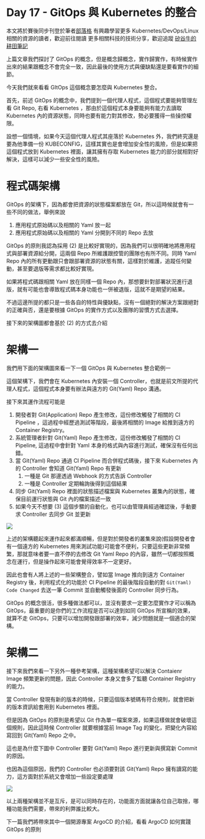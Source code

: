 Day 17 - GitOps 與 Kubernetes 的整合
===============================

本文將於賽後同步刊登於筆者[部落格](https://hwchiu.com/)
有興趣學習更多 Kubernetes/DevOps/Linux 相關的資源的讀者，歡迎前往閱讀
更多相關科技的技術分享，歡迎追蹤 [矽谷牛的耕田筆記](https://www.facebook.com/technologynoteniu)





上篇文章我們探討了 GitOps 的概念，但是概念歸概念，實作歸實作，有時候實作出來的結果跟概念不會完全一致，因此最後的使用方式與優缺點還是要看實作的細節。

今天我們就來看看 GItOps 這個概念要怎麼與 Kubernetes 整合。

首先，前述 GitOps 的概念中，我們提到一個代理人程式，這個程式要能夠管理左看 Git Repo, 右看 Kubernetes ，那由於這個程式本身要能夠有能力去讀取 Kubernetes 內的資源狀態，同時也要有能力對其修改，勢必要獲得一些操控權限。

設想一個情境，如果今天這個代理人程式其座落於 Kubernetes 外，我們終究還是要為他準備一份 KUBECONFIG，這樣其實也是會增加安全性的風險，但是如果把這個程式放到 Kubernetes 裡面，讓其擁有存取 Kubernetes 能力的部分就相對好解決，這樣可以減少一些安全性的風險。



# 程式碼架構

GitOps 的架構下，因為都會把資源的狀態檔案都放在 Git，所以這時候就會有一些不同的做法，舉例來說

1. 應用程式原始碼以及相關的 Yaml 放一起
2. 應用程式原始碼以及相關的 Yaml 分開到不同的 Repo 去放

GitOps 的原則我認為採用 (2) 是比較好實現的，因為我們可以很明確地將應用程式與部署資源給分開，這兩個 Repo 所維護跟控管的團隊也有所不同。同時 Yaml Repo 內的所有更動跟只會跟部署資源的狀態有關，這樣對於維護，追蹤任何變動，甚至要退版等需求都比較好實現。

如果將程式碼跟相關 Yaml 放在同樣一個 Repo 內，那想要針對部署狀況進行退版，就有可能也會導致程式碼本身功能也一併被退版，這就不是期望的結果。

不過這邊所提的都只是一些各自的特性與優缺點，沒有一個絕對的解決方案跟絕對的正確與否，還是要根據 GitOps 的實作方式以及團隊的習慣方式去選擇。

接下來的架構圖都會基於 (2) 的方式去介紹



# 架構一

我們用下面的架構圖來看一下一個 GitOps 與 Kubernetes 整合範例一

這個架構下，我們會在 Kubernetes 內安裝一個 Controller，也就是前文所提的代理人程式，這個程式本身要有辦法與遠方的 Git(Yaml) Repo 溝通。

接下來其運作流程可能是

1. 開發者對 Git(Application) Repo 產生修改，這份修改觸發了相關的 CI Pipeline ，這過程中經歷過測試等階段，最後將相關的 Image 給推到遠方的 Container Registry。
2. 系統管理者針對 Git(Yaml) Repo 產生修改，這份修改觸發了相關的 CI Pipeline, 這過程中會針對 Yaml 本身的格式與內容進行測試，確保沒有任何出錯。
3. 當 Git(Yaml) Repo 通過 CI Pipeline 而合併程式碼後，接下來 Kubernetes 內的 Controller 會知道 Git(Yaml) Repo 有更新
   1. 一種是 Git 那邊透過 Webhook 的方式告訴 Controller
   2. 一種是 Controller 定期輪詢後得到這個結果
4. 同步 Git(Yaml) Repo 裡面的狀態描述檔案與 Kubernetes 叢集內的狀態，確保目前運行狀態與 Git 內的檔案描述一致
5. 如果今天不想要 (3) 這個步驟的自動化，也可以由管理員經過確認後，手動要求 Controller 去同步 Git 並更新





![](https://i.imgur.com/KbYGBqd.jpg)

上述的架構聽起來運作起來都滿順暢，但是對於開發者的叢集來說(假設開發者會有一個遠方的 Kubernetes 用來測試功能)可能會不便利，只要這些更新非常頻繁，那就意味者要一直不停的去修改 Git Yaml Repo 的內容，雖然一切都按照概念在運行，但是操作起來可能會覺得效率不一定更好。

因此也會有人將上述的一些架構整合，譬如當 Image 推向到遠方 Container Registry 後，利用程式化的功能於 CI Pipeline 的最後階段自動的對 `Git(Yaml) Code Changed` 去送一筆 Commit 並自動觸發後面的 Controller 同步行為。

GitOps 的概念很活，很多種做法都可以，並沒有要求一定要怎麼實作才可以稱為 GitOps，最重要的是你們的工作流程是否可以達到如同 GitOps 所宣稱的效果，就算不走 GitOps，只要可以增加開發跟部署的效率，減少問題就是一個適合的架構。



# 架構二

接下來我們來看一下另外一種參考架構，這種架構希望可以解決 Contaienr Image 頻繁更新的問題，因此 Controller 本身又會多了監聽 Container Registry 的能力。

當 Controller 發現有新的版本的時候，只要這個版本號碼有符合規則，就會把新的版本資訊給套用到 Kubernetes 裡面。

但是因為 GitOps 的原則是希望以 Git 作為單一檔案來源，如果這樣做就會破壞這個規則，因此這時候 Controller 就要根據當前 Image Tag 的變化，把變化內容給寫回到 Git(Yaml) Repo 之中。

這也是為什麼下圖中 Controller 要對 Git(Yaml) Repo 進行更新與撰寫新 Commit 的原因。

也因為這個原因，我們的 Controller 也必須要對該 Git(Yaml) Repo 擁有讀寫的能力，這方面對於系統又會增加一些設定要處理



![](https://i.imgur.com/baa65WB.jpg)



以上兩種架構並不是互斥，是可以同時存在的，功能面方面就讓各位自己取捨，哪種功能我們需要，帶來的利弊誰比較大。

下一篇我們將帶來其中一個開源專案 ArgoCD 的介紹，看看 ArgoCD 如何實踐 GitOps 的原則

